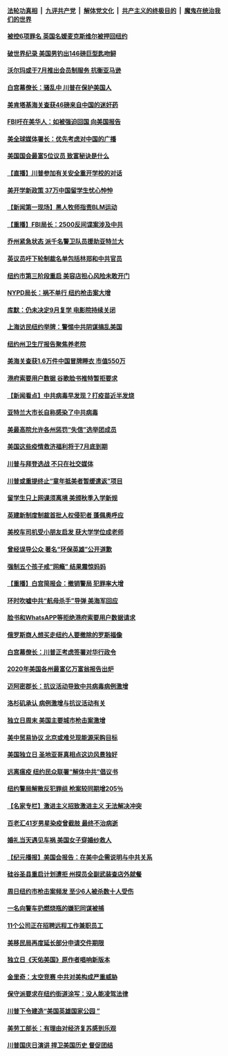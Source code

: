 ####  [法轮功真相](../../../../basic/blob/master/README.md?t=07080402) &nbsp;|&nbsp; [九评共产党](../../../../9ping.md/blob/master/README.md?t=07080402) &nbsp;|&nbsp; [解体党文化](../../../../jtdwh.md/blob/master/README.md?t=07080402)  &nbsp;|&nbsp; [共产主义的终极目的](../../../../gczydzjmd.md/blob/master/README.md?t=07080402) &nbsp;|&nbsp; [魔鬼在统治我们的世界](../../../../mgztzwmdsj.md/blob/master/README.md?t=07080402) 

#### [被控6项罪名 英国名媛麦克斯维尔被押回纽约](../pages/nsc412/n12238014.md?t=07080402) 

#### [破世界纪录 美国男钓出146磅巨型匙吻鲟](../pages/nsc412/n12239111.md?t=07080402) 

#### [沃尔玛或于7月推出会员制服务 抗衡亚马逊](../pages/nsc412/n12239582.md?t=07080402) 

#### [白宫幕僚长：骚乱中 川普在保护美国人](../pages/nsc412/n12239396.md?t=07080402) 

#### [美肯塔基海关查获46磅来自中国的迷奸药](../pages/nsc412/n12237466.md?t=07080402) 

#### [FBI吁在美华人：如被强迫回国 向美国报告](../pages/nsc412/n12239450.md?t=07080402) 

#### [美全球媒体署长：优先考虑对中国的广播](../pages/nsc412/n12239365.md?t=07080402) 

#### [美国国会最富5位议员 致富秘诀是什么](../pages/nsc412/n12239102.md?t=07080402) 

#### [【直播】川普参加有关安全重开学校的对话](../pages/nsc412/n12239239.md?t=07080402) 

#### [美开学新政策 37万中国留学生忧心忡忡](../pages/nsc412/n12239233.md?t=07080402) 

#### [【新闻第一现场】黑人牧师指责BLM运动](../pages/nsc412/n12239122.md?t=07080402) 

#### [【重播】FBI局长：2500反间谍案涉及中共](../pages/nsc412/n12236620.md?t=07080402) 

#### [乔州紧急状态 派千名警卫队员援助亚特兰大](../pages/nsc412/n12239062.md?t=07080402) 

#### [英议员吁下轮制裁名单包括林郑和中共官员](../pages/nsc412/n12238655.md?t=07080402) 

#### [纽约市第三阶段重启  美容店担心风险未敢开门](../pages/nsc412/n12237916.md?t=07080402) 

#### [NYPD局长：祸不单行 纽约枪击案大增](../pages/nsc412/n12237908.md?t=07080402) 

#### [库默：仍未决定9月复学 电影院持续关闭](../pages/nsc412/n12237930.md?t=07080402) 

#### [上海访民纽约举牌：警惕中共阴谋搞乱美国](../pages/nsc412/n12237891.md?t=07080402) 

#### [纽约州卫生厅报告聚焦养老院](../pages/nsc412/n12237911.md?t=07080402) 

#### [美海关查获1.6万件中国冒牌睡衣 市值550万](../pages/nsc412/n12237797.md?t=07080402) 

#### [港府索要用户数据 谷歌脸书推特暂拒要求](../pages/nsc412/n12237681.md?t=07080402) 

#### [【新闻看点】中共病毒早发现？打疫苗近半发烧](../pages/nsc412/n12237234.md?t=07080402) 

#### [亚特兰大市长自称感染了中共病毒](../pages/nsc412/n12237546.md?t=07080402) 

#### [美最高院允许各州惩罚“失信”选举团成员](../pages/nsc412/n12237551.md?t=07080402) 

#### [美国这些疫情救济福利将于7月底到期](../pages/nsc412/n12237422.md?t=07080402) 

#### [川普与拜登选战 不只在社交媒体](../pages/nsc412/n12237484.md?t=07080402) 

#### [川普或重提终止“童年抵美者暂缓遣返”项目](../pages/nsc412/n12237323.md?t=07080402) 

#### [留学生只上网课须离境 美颁秋季入学新规](../pages/nsc412/n12237306.md?t=07080402) 

#### [英建新制度制裁首批人权侵犯者 蓬佩奥呼应](../pages/nsc412/n12237281.md?t=07080402) 

#### [美校车司机受小朋友启发 获大学学位成老师](../pages/nsc412/n12237150.md?t=07080402) 

#### [曾经误导公众 著名“环保英雄”公开道歉](../pages/nsc412/n12236295.md?t=07080402) 

#### [强制五个孩子戒“网瘾” 结果震惊妈妈](../pages/nsc412/n12237076.md?t=07080402) 

#### [【重播】白宫简报会：撤销警局 犯罪率大增](../pages/nsc412/n12236567.md?t=07080402) 

#### [环时吹嘘中共“航母杀手”导弹 美海军回应](../pages/nsc412/n12236663.md?t=07080402) 

#### [脸书和WhatsAPP等拒绝港府索要用户数据请求](../pages/nsc412/n12236669.md?t=07080402) 

#### [俄罗斯商人想买走纽约人要撤除的罗斯福像](../pages/nsc412/n12234844.md?t=07080402) 

#### [白宫幕僚长：川普正考虑签署对华行政令](../pages/nsc412/n12236557.md?t=07080402) 

#### [2020年美国各州最富亿万富翁报告出炉](../pages/nsc412/n12236331.md?t=07080402) 

#### [迈阿密郡长：抗议活动导致中共病毒病例激增](../pages/nsc412/n12236379.md?t=07080402) 

#### [洛杉矶承认 病例激增与抗议活动有关](../pages/nsc412/n12235993.md?t=07080402) 

#### [独立日周末 美国主要城市枪击案激增](../pages/nsc412/n12236274.md?t=07080402) 

#### [美中贸易协议 北京或难兑现能源采购目标](../pages/nsc412/n12236355.md?t=07080402) 

#### [美国独立日 圣地亚哥真相点这边风景独好](../pages/nsc412/n12236330.md?t=07080402) 

#### [远离瘟疫 纽约民众联署“解体中共”倡议书](../pages/nsc412/n12235230.md?t=07080402) 

#### [纽约警局解散反犯罪组 枪案较同期增205％](../pages/nsc412/n12235227.md?t=07080402) 

#### [【名家专栏】激进主义招致激进主义 无法解决冲突](../pages/nsc412/n12223379.md?t=07080402) 

#### [百老汇41岁男星染疫曾截肢 最终不治病逝](../pages/nsc412/n12235597.md?t=07080402) 

#### [婚礼当天遇见车祸 美国女子穿婚纱救人](../pages/nsc412/n12235316.md?t=07080402) 

#### [【纪元播报】美国会报告：在美中企需说明与中共关系](../pages/nsc412/n12235266.md?t=07080402) 

#### [硅谷圣县重启计划遭拒    州探员全副武装查店外就餐](../pages/nsc412/n12235364.md?t=07080402) 

#### [周日纽约市枪击案频发  至少6人被杀数十人受伤](../pages/nsc412/n12235213.md?t=07080402) 

#### [一名向警车扔燃烧瓶的嫌犯同谋被捕](../pages/nsc412/n12235224.md?t=07080402) 

#### [11个公司正在招聘远程工作兼职员工](../pages/nsc412/n12231354.md?t=07080402) 

#### [美移民局再度延长部分申请交件期限](../pages/nsc412/n12234882.md?t=07080402) 

#### [独立日《天佑美国》原作者唱响新版本](../pages/nsc412/n12234638.md?t=07080402) 

#### [金里奇：太空竞赛 中共对美构成严重威胁](../pages/nsc412/n12234710.md?t=07080402) 

#### [保守派要求在纽约街道涂写：没人能凌驾法律](../pages/nsc412/n12234639.md?t=07080402) 

#### [川普下令建造“美国英雄国家公园 ”](../pages/nsc412/n12234559.md?t=07080402) 

#### [美劳工部长：有理由对经济复苏感到乐观](../pages/nsc412/n12234411.md?t=07080402) 

#### [川普国庆日演讲 捍卫美国历史 督促团结](../pages/nsc412/n12234287.md?t=07080402) 


